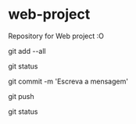 # web-project
Repository for Web project :O

git add --all

git status

git commit -m 'Escreva a mensagem'

git push

git status